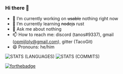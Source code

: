 ### Hi there 👋

- 🔭 I’m currently working on ~~usable~~ nothing right now
- 🌱 I’m currently learning ~~nodejs~~ rust
- 💬 Ask me about nothing
- 📫 How to reach me: discord (tanos#9337), gmail (opmijloly@gmail.com), gitter (TacoGit)
- 😄 Pronouns: he/him

![STATS (LANGUAGES)](https://github-readme-stats.vercel.app/api/top-langs/?username=TacoGit&layout=compact&theme=radical&hide_border=true)
![STATS (COMMITS)](https://github-readme-stats-sabesansathananthan.vercel.app/api?username=TacoGit&show_icons=true&hide_border=true&theme=radical)

[![forthebadge](https://forthebadge.com/images/badges/open-source.svg)](https://forthebadge.com)

